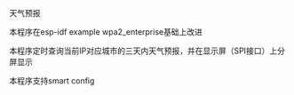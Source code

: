 天气预报

本程序在esp-idf example wpa2_enterprise基础上改进

本程序定时查询当前IP对应城市的三天内天气预报，并在显示屏（SPI接口）上分屏显示

本程序支持smart config
